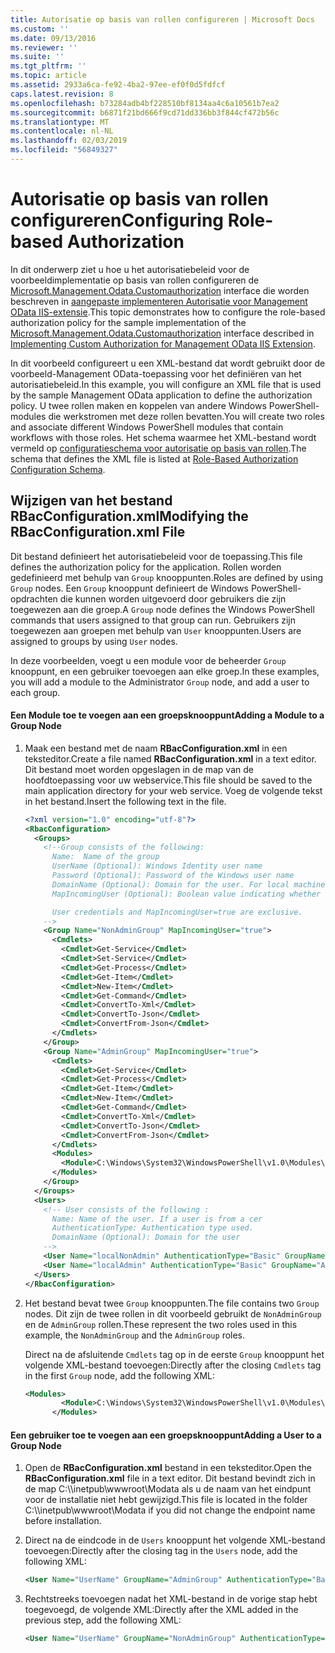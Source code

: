 ```yaml
---
title: Autorisatie op basis van rollen configureren | Microsoft Docs
ms.custom: ''
ms.date: 09/13/2016
ms.reviewer: ''
ms.suite: ''
ms.tgt_pltfrm: ''
ms.topic: article
ms.assetid: 2933a6ca-fe92-4ba2-97ee-ef0f0d5fdfcf
caps.latest.revision: 8
ms.openlocfilehash: b73284adb4bf228510bf8134aa4c6a10561b7ea2
ms.sourcegitcommit: b6871f21bd666f9cd71dd336bb3f844cf472b56c
ms.translationtype: MT
ms.contentlocale: nl-NL
ms.lasthandoff: 02/03/2019
ms.locfileid: "56849327"
---
```

# <a name="configuring-role-based-authorization"></a><span data-ttu-id="0a9ff-102">Autorisatie op basis van rollen configureren</span><span class="sxs-lookup"><span data-stu-id="0a9ff-102">Configuring Role-based Authorization</span></span>

<span data-ttu-id="0a9ff-103">In dit onderwerp ziet u hoe u het autorisatiebeleid voor de voorbeeldimplementatie op basis van rollen configureren de [Microsoft.Management.Odata.Customauthorization](/dotnet/api/Microsoft.Management.Odata.CustomAuthorization) interface die worden beschreven in [aangepaste implementeren Autorisatie voor Management OData IIS-extensie](./implementing-custom-authorization-for-a-management-odata-web-service.md).</span><span class="sxs-lookup"><span data-stu-id="0a9ff-103">This topic demonstrates how to configure the role-based authorization policy for the sample implementation of the [Microsoft.Management.Odata.Customauthorization](/dotnet/api/Microsoft.Management.Odata.CustomAuthorization) interface described in [Implementing Custom Authorization for Management OData IIS Extension](./implementing-custom-authorization-for-a-management-odata-web-service.md).</span></span>

<span data-ttu-id="0a9ff-104">In dit voorbeeld configureert u een XML-bestand dat wordt gebruikt door de voorbeeld-Management OData-toepassing voor het definiëren van het autorisatiebeleid.</span><span class="sxs-lookup"><span data-stu-id="0a9ff-104">In this example, you will configure an XML file that is used by the sample Management OData application to define the authorization policy.</span></span> <span data-ttu-id="0a9ff-105">U twee rollen maken en koppelen van andere Windows PowerShell-modules die werkstromen met deze rollen bevatten.</span><span class="sxs-lookup"><span data-stu-id="0a9ff-105">You will create two roles and associate different Windows PowerShell modules that contain workflows with those roles.</span></span> <span data-ttu-id="0a9ff-106">Het schema waarmee het XML-bestand wordt vermeld op [configuratieschema voor autorisatie op basis van rollen](./role-based-authorization-configuration-schema.md).</span><span class="sxs-lookup"><span data-stu-id="0a9ff-106">The schema that defines the XML file is listed at [Role-Based Authorization Configuration Schema](./role-based-authorization-configuration-schema.md).</span></span>

## <a name="modifying-the-rbacconfigurationxml-file"></a><span data-ttu-id="0a9ff-107">Wijzigen van het bestand RBacConfiguration.xml</span><span class="sxs-lookup"><span data-stu-id="0a9ff-107">Modifying the RBacConfiguration.xml File</span></span>

<span data-ttu-id="0a9ff-108">Dit bestand definieert het autorisatiebeleid voor de toepassing.</span><span class="sxs-lookup"><span data-stu-id="0a9ff-108">This file defines the authorization policy for the application.</span></span> <span data-ttu-id="0a9ff-109">Rollen worden gedefinieerd met behulp van `Group` knooppunten.</span><span class="sxs-lookup"><span data-stu-id="0a9ff-109">Roles are defined by using `Group` nodes.</span></span> <span data-ttu-id="0a9ff-110">Een `Group` knooppunt definieert de Windows PowerShell-opdrachten die kunnen worden uitgevoerd door gebruikers die zijn toegewezen aan die groep.</span><span class="sxs-lookup"><span data-stu-id="0a9ff-110">A `Group` node defines the Windows PowerShell commands that users assigned to that group can run.</span></span> <span data-ttu-id="0a9ff-111">Gebruikers zijn toegewezen aan groepen met behulp van `User` knooppunten.</span><span class="sxs-lookup"><span data-stu-id="0a9ff-111">Users are assigned to groups by using `User` nodes.</span></span>

<span data-ttu-id="0a9ff-112">In deze voorbeelden, voegt u een module voor de beheerder `Group` knooppunt, en een gebruiker toevoegen aan elke groep.</span><span class="sxs-lookup"><span data-stu-id="0a9ff-112">In these examples, you will add a module to the Administrator `Group` node, and add a user to each group.</span></span>

#### <a name="adding-a-module-to-a-group-node"></a><span data-ttu-id="0a9ff-113">Een Module toe te voegen aan een groepsknooppunt</span><span class="sxs-lookup"><span data-stu-id="0a9ff-113">Adding a Module to a Group Node</span></span>

1. <span data-ttu-id="0a9ff-114">Maak een bestand met de naam **RBacConfiguration.xml** in een teksteditor.</span><span class="sxs-lookup"><span data-stu-id="0a9ff-114">Create a file named **RBacConfiguration.xml** in a text editor.</span></span> <span data-ttu-id="0a9ff-115">Dit bestand moet worden opgeslagen in de map van de hoofdtoepassing voor uw webservice.</span><span class="sxs-lookup"><span data-stu-id="0a9ff-115">This file should be saved to the main application directory for your web service.</span></span> <span data-ttu-id="0a9ff-116">Voeg de volgende tekst in het bestand.</span><span class="sxs-lookup"><span data-stu-id="0a9ff-116">Insert the following text in the file.</span></span>

   ```xml
   <?xml version="1.0" encoding="utf-8"?>
   <RbacConfiguration>
     <Groups>
       <!--Group consists of the following:
         Name:  Name of the group
         UserName (Optional): Windows Identity user name
         Password (Optional): Password of the Windows user name
         DomainName (Optional): Domain for the user. For local machine account either do not include them or give the machine name. Do not give empty string
         MapIncomingUser (Optional): Boolean value indicating whether to execute cmdlet in the context of network client.

         User credentials and MapIncomingUser=true are exclusive.
       -->
       <Group Name="NonAdminGroup" MapIncomingUser="true">
         <Cmdlets>
           <Cmdlet>Get-Service</Cmdlet>
           <Cmdlet>Set-Service</Cmdlet>
           <Cmdlet>Get-Process</Cmdlet>
           <Cmdlet>Get-Item</Cmdlet>
           <Cmdlet>New-Item</Cmdlet>
           <Cmdlet>Get-Command</Cmdlet>
           <Cmdlet>ConvertTo-Xml</Cmdlet>
           <Cmdlet>ConvertTo-Json</Cmdlet>
           <Cmdlet>ConvertFrom-Json</Cmdlet>
         </Cmdlets>
       </Group>
       <Group Name="AdminGroup" MapIncomingUser="true">
         <Cmdlets>
           <Cmdlet>Get-Service</Cmdlet>
           <Cmdlet>Get-Process</Cmdlet>
           <Cmdlet>Get-Item</Cmdlet>
           <Cmdlet>New-Item</Cmdlet>
           <Cmdlet>Get-Command</Cmdlet>
           <Cmdlet>ConvertTo-Xml</Cmdlet>
           <Cmdlet>ConvertTo-Json</Cmdlet>
           <Cmdlet>ConvertFrom-Json</Cmdlet>
         </Cmdlets>
         <Modules>
           <Module>C:\Windows\System32\WindowsPowerShell\v1.0\Modules\ServerManager\ServerManager.psd1</Module>
         </Modules>
       </Group>
     </Groups>
     <Users>
       <!-- User consists of the following :
         Name: Name of the user. If a user is from a cer
         AuthenticationType: Authentication type used.
         DomainName (Optional): Domain for the user
       -->
       <User Name="localNonAdmin" AuthenticationType="Basic" GroupName="NonAdminGroup" />
       <User Name="localAdmin" AuthenticationType="Basic" GroupName="AdminGroup" />
     </Users>
   </RbacConfiguration>
   ```

2. <span data-ttu-id="0a9ff-117">Het bestand bevat twee `Group` knooppunten.</span><span class="sxs-lookup"><span data-stu-id="0a9ff-117">The file contains two `Group` nodes.</span></span> <span data-ttu-id="0a9ff-118">Dit zijn de twee rollen in dit voorbeeld gebruikt de `NonAdminGroup` en de `AdminGroup` rollen.</span><span class="sxs-lookup"><span data-stu-id="0a9ff-118">These represent the two roles used in this example, the `NonAdminGroup` and the `AdminGroup` roles.</span></span>

   <span data-ttu-id="0a9ff-119">Direct na de afsluitende `Cmdlets` tag op in de eerste `Group` knooppunt het volgende XML-bestand toevoegen:</span><span class="sxs-lookup"><span data-stu-id="0a9ff-119">Directly after the closing `Cmdlets` tag in the first `Group` node, add the following XML:</span></span>

   ```xml
   <Modules>
           <Module>C:\Windows\System32\WindowsPowerShell\v1.0\Modules\ServerManager\ServerManager.psd1</Module>
         </Modules>
   ```

#### <a name="adding-a-user-to-a-group-node"></a><span data-ttu-id="0a9ff-120">Een gebruiker toe te voegen aan een groepsknooppunt</span><span class="sxs-lookup"><span data-stu-id="0a9ff-120">Adding a User to a Group Node</span></span>

1. <span data-ttu-id="0a9ff-121">Open de **RBacConfiguration.xml** bestand in een teksteditor.</span><span class="sxs-lookup"><span data-stu-id="0a9ff-121">Open the **RBacConfiguration.xml** file in a text editor.</span></span> <span data-ttu-id="0a9ff-122">Dit bestand bevindt zich in de map C:\\\inetpub\wwwroot\Modata als u de naam van het eindpunt voor de installatie niet hebt gewijzigd.</span><span class="sxs-lookup"><span data-stu-id="0a9ff-122">This file is located in the folder C:\\\inetpub\wwwroot\Modata  if you did not change the endpoint name before installation.</span></span>

2. <span data-ttu-id="0a9ff-123">Direct na de eindcode in de `Users` knooppunt het volgende XML-bestand toevoegen:</span><span class="sxs-lookup"><span data-stu-id="0a9ff-123">Directly after the closing tag in the `Users` node, add the following XML:</span></span>

   ```xml
   <User Name="UserName" GroupName="AdminGroup" AuthenticationType="Basic" DomainName="DomainName"/>
   ```

3. <span data-ttu-id="0a9ff-124">Rechtstreeks toevoegen nadat het XML-bestand in de vorige stap hebt toegevoegd, de volgende XML:</span><span class="sxs-lookup"><span data-stu-id="0a9ff-124">Directly after the XML added in the previous step, add the following XML:</span></span>

   ```xml
   <User Name="UserName" GroupName="NonAdminGroup" AuthenticationType="Basic" DomainName="DomainName"/>
   ```